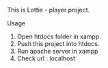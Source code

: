This is Lottie - player project.

Usage

1. Open htdocs folder in xampp.
2. Push this project into htdocs.
3. Run apache server in xampp
4. Check url : localhost
